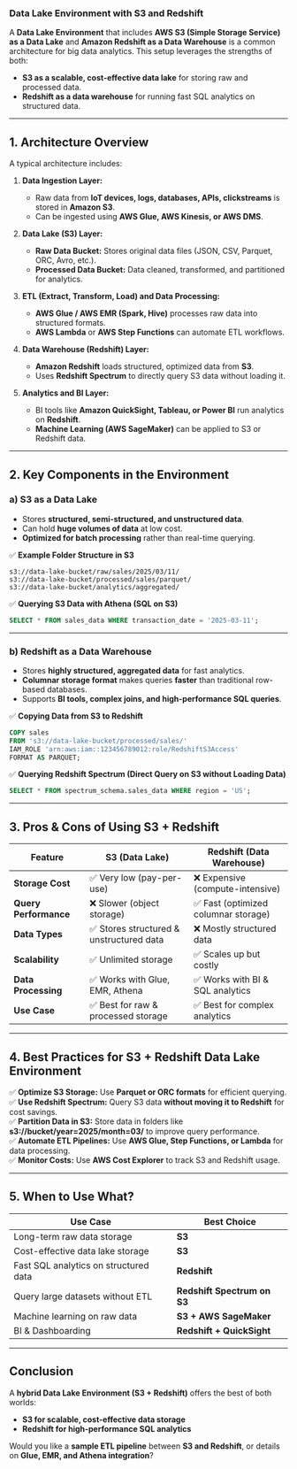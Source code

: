 ### **Data Lake Environment with S3 and Redshift**  

A **Data Lake Environment** that includes **AWS S3 (Simple Storage Service) as a Data Lake** and **Amazon Redshift as a Data Warehouse** is a common architecture for big data analytics. This setup leverages the strengths of both:  
- **S3 as a scalable, cost-effective data lake** for storing raw and processed data.  
- **Redshift as a data warehouse** for running fast SQL analytics on structured data.  

---

## **1. Architecture Overview**  
A typical architecture includes:  
1. **Data Ingestion Layer:**  
   - Raw data from **IoT devices, logs, databases, APIs, clickstreams** is stored in **Amazon S3**.  
   - Can be ingested using **AWS Glue, AWS Kinesis, or AWS DMS**.  

2. **Data Lake (S3) Layer:**  
   - **Raw Data Bucket:** Stores original data files (JSON, CSV, Parquet, ORC, Avro, etc.).  
   - **Processed Data Bucket:** Data cleaned, transformed, and partitioned for analytics.  

3. **ETL (Extract, Transform, Load) and Data Processing:**  
   - **AWS Glue / AWS EMR (Spark, Hive)** processes raw data into structured formats.  
   - **AWS Lambda** or **AWS Step Functions** can automate ETL workflows.  

4. **Data Warehouse (Redshift) Layer:**  
   - **Amazon Redshift** loads structured, optimized data from **S3**.  
   - Uses **Redshift Spectrum** to directly query S3 data without loading it.  

5. **Analytics and BI Layer:**  
   - BI tools like **Amazon QuickSight, Tableau, or Power BI** run analytics on **Redshift**.  
   - **Machine Learning (AWS SageMaker)** can be applied to S3 or Redshift data.  

---

## **2. Key Components in the Environment**  

### **a) S3 as a Data Lake**  
- Stores **structured, semi-structured, and unstructured data**.  
- Can hold **huge volumes of data** at low cost.  
- **Optimized for batch processing** rather than real-time querying.  

✅ **Example Folder Structure in S3**  
```
s3://data-lake-bucket/raw/sales/2025/03/11/
s3://data-lake-bucket/processed/sales/parquet/
s3://data-lake-bucket/analytics/aggregated/
```

✅ **Querying S3 Data with Athena (SQL on S3)**  
```sql
SELECT * FROM sales_data WHERE transaction_date = '2025-03-11';
```

---

### **b) Redshift as a Data Warehouse**  
- Stores **highly structured, aggregated data** for fast analytics.  
- **Columnar storage format** makes queries **faster** than traditional row-based databases.  
- Supports **BI tools, complex joins, and high-performance SQL queries**.  

✅ **Copying Data from S3 to Redshift**  
```sql
COPY sales
FROM 's3://data-lake-bucket/processed/sales/'
IAM_ROLE 'arn:aws:iam::123456789012:role/RedshiftS3Access'
FORMAT AS PARQUET;
```

✅ **Querying Redshift Spectrum (Direct Query on S3 without Loading Data)**  
```sql
SELECT * FROM spectrum_schema.sales_data WHERE region = 'US';
```

---

## **3. Pros & Cons of Using S3 + Redshift**  

| Feature               | **S3 (Data Lake)** | **Redshift (Data Warehouse)** |
|-----------------------|-------------------|------------------------------|
| **Storage Cost**      | ✅ Very low (pay-per-use) | ❌ Expensive (compute-intensive) |
| **Query Performance** | ❌ Slower (object storage) | ✅ Fast (optimized columnar storage) |
| **Data Types**        | ✅ Stores structured & unstructured data | ❌ Mostly structured data |
| **Scalability**       | ✅ Unlimited storage | ✅ Scales up but costly |
| **Data Processing**   | ✅ Works with Glue, EMR, Athena | ✅ Works with BI & SQL analytics |
| **Use Case**         | ✅ Best for raw & processed storage | ✅ Best for complex analytics |

---

## **4. Best Practices for S3 + Redshift Data Lake Environment**  

✅ **Optimize S3 Storage:** Use **Parquet or ORC formats** for efficient querying.  
✅ **Use Redshift Spectrum:** Query S3 data **without moving it to Redshift** for cost savings.  
✅ **Partition Data in S3:** Store data in folders like **s3://bucket/year=2025/month=03/** to improve query performance.  
✅ **Automate ETL Pipelines:** Use **AWS Glue, Step Functions, or Lambda** for data processing.  
✅ **Monitor Costs:** Use **AWS Cost Explorer** to track S3 and Redshift usage.  

---

## **5. When to Use What?**  

| **Use Case**              | **Best Choice** |
|--------------------------|----------------|
| Long-term raw data storage | **S3** |
| Cost-effective data lake storage | **S3** |
| Fast SQL analytics on structured data | **Redshift** |
| Query large datasets without ETL | **Redshift Spectrum on S3** |
| Machine learning on raw data | **S3 + AWS SageMaker** |
| BI & Dashboarding | **Redshift + QuickSight** |

---

## **Conclusion**  
A **hybrid Data Lake Environment (S3 + Redshift)** offers the best of both worlds:  
- **S3 for scalable, cost-effective data storage**  
- **Redshift for high-performance SQL analytics**  

Would you like a **sample ETL pipeline** between **S3 and Redshift**, or details on **Glue, EMR, and Athena integration**?